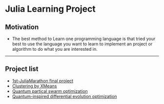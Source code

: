 # **Julia Learning Project**
  ## **Motivation**
  - The best method to Learn one programming language is that tried your best to use the language you want to learn to implement an project or algorithm to do what you are interested in. 
----
  ## **Project list**
  - [1st-JuliaMarathon final project](https://github.com/double1010x2/Julia/tree/main/ML/CNN/)
  - [Clustering by XMeans](https://github.com/double1010x2/Julia/tree/main/ML/Clustering/xmeans/)
  - [Quantum partical swarm optimization](https://github.com/double1010x2/Julia/tree/main/QuantumComputing/optimization/quantum_partical_swarm/qpso/)
  - [Quantum-inspired differential evolution optimization](https://github.com/double1010x2/Julia/tree/main/QuantumComputing/optimization/quantum_inspired_differential_evolution/)
